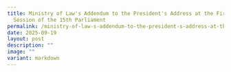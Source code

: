 ```yaml
---
title: Ministry of Law's Addendum to the President's Address at the First
  Session of the 15th Parliament
permalink: /ministry-of-law-s-addendum-to-the-president-s-address-at-the-first-session-of-the-15th-parliament/
date: 2025-09-19
layout: post
description: ""
image: ""
variant: markdown
---
```

